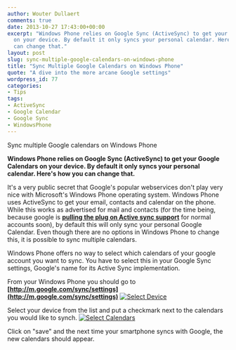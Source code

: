 ```yaml
---
author: Wouter Dullaert
comments: true
date: 2013-10-27 17:43:00+00:00
excerpt: "Windows Phone relies on Google Sync (ActiveSync) to get your Google Calendars
  on your device. By default it only syncs your personal calendar. Here's how you
  can change that."
layout: post
slug: sync-multiple-google-calendars-on-windows-phone
title: "Sync Multiple Google Calendars on Windows Phone"
quote: "A dive into the more arcane Google settings"
wordpress_id: 77
categories:
- Tips
tags:
- ActiveSync
- Google Calendar
- Google Sync
- WindowsPhone
---
```


Sync multiple Google calendars on Windows Phone




**Windows Phone relies on Google Sync (ActiveSync) to get your Google Calendars on your device. By default it only syncs your personal calendar. Here's how you can change that.**







It's a very public secret that Google's popular webservices don't play very nice with Microsoft's Windows Phone operating system. Windows Phone uses ActiveSync to get your email, contacts and calendar on the phone. While this works as advertised for mail and contacts (for the time being, because google is [**pulling the plug on Active sync support**](http://support.google.com/a/answer/2716936) for normal accounts soon), by default this will only sync your personal Google Calendar. Even though there are no options in Windows Phone to change this, it is possible to sync multiple calendars.







Windows Phone offers no way to select which calendars of your google account you want to sync. You have to select this in your Google Sync settings, Google's name for its Active Sync implementation.

From your Windows Phone you should go to **[http://m.google.com/sync/settings](http://m.google.com/sync/settings)**
[![Select Device](http://www.soundhacker.be/blog/wp-content/uploads/2013/10/wp_ss_20131027_0002.jpg)](http://www.soundhacker.be/blog/wp-content/uploads/2013/10/wp_ss_20131027_0002.jpg)

Select your device from the list and put a checkmark next to the calendars you would like to synch.
[![Select Calendars](http://www.soundhacker.be/blog/wp-content/uploads/2013/10/wp_ss_20131027_0003.jpg)](http://www.soundhacker.be/blog/wp-content/uploads/2013/10/wp_ss_20131027_0003.jpg)

Click on "save" and the next time your smartphone syncs with Google, the new calendars should appear.
